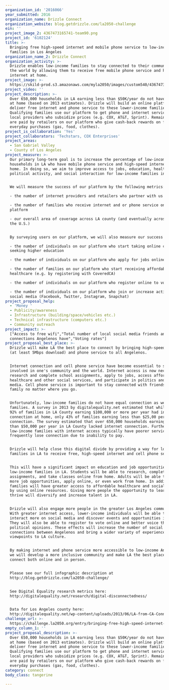 ```yaml
---
organization_id: '2016066'
year_submitted: 2016
organization_name: Drizzle Connect
organization_website: blog.getdrizzle.com/la2050-challenge
ein: ''
project_image_2: 4367473165741-team90.png
project_id: '6102124'
title: >-
  Bringing free high-speed internet and mobile phone service to low-income
  families in Los Angeles
organization_name_2: Drizzle Connect
organization_activity: >-
  Drizzle enables low-income families to stay connected to their community and
  the world by allowing them to receive free mobile phone service and high-speed
  internet at home.
project_image: >-
  https://skild-prod.s3.amazonaws.com/myla2050/images/custom540/4367473165741-team90.png
project_video: ''
project_description: >-
  Over 650,000 households in LA earning less than $50K/year do not have internet
  at home (based on 2013 estimates). Drizzle will build an online platform to
  deliver free internet and phone service to these lower-income families.
  Qualifying families use our platform to get phone and internet service from
  local providers who subsidize prices (e.g. COX, AT&T, Sprint). Remaining costs
  are paid by retailers on our platform who give cash-back rewards on families'
  everyday purchases (gas, food, clothes).
project_is_collaboration: 'Yes'
project_collaborators: 'Techstars, COX Enterprises'
project_areas:
  - San Gabriel Valley
  - County of Los Angeles
project_measure: >-
  Our primary long-term goal is to increase the percentage of low-income
  households in LA who have mobile phone service and high-speed internet at
  home. In doing so, we aim to improve access to jobs, education, healthcare,
  political activity, and social interaction for low-income families in LA.


  We will measure the success of our platform by the following metrics:

  - the number of internet providers and retailers who partner with us

  - the number of families who receive internet and or phone service on our
  platform

  - our overall area of coverage across LA county (and eventually across CA and
  the U.S.)


  By surveying users on our platform, we will also measure our success by:

  - the number of individuals on our platform who start taking online courses or
  seeking higher education

  - the number of individuals on our platform who apply for jobs online

  - the number of families on our platform who start receiving affordable
  healthcare (e.g. by registering with CoveredCA)

  - the number of individuals on our platform who register online to vote

  - the number of individuals on our platform who join or increase activity on
  social media (Facebook, Twitter, Instagram, Snapchat)
project_proposal_help:
  - 'Money '
  - Publicity/awareness
  - Infrastructure (building/space/vehicles etc.)
  - Technical infrastructure (computers etc.)
  - Community outreach
project_impact: >-
  ["Access to free wifi","Total number of local social media friends and
  connections Angelenos have","Voting rates"]
project_proposal_best_place: >-
  Drizzle will make LA the best place to connect by bringing high-speed internet
  (at least 5Mbps download) and phone service to all Angelenos.


  Internet connection and cell phone service have become essential to staying
  involved in one's community and the world. Internet access is now necessary to
  research and complete school assignments, apply to jobs, access affordable
  healthcare and other social services, and participate in politics and social
  media. Cell phone service is important to stay connected with friends and
  family no matter where you go.


  Unfortunately, low-income families do not have equal connection as wealthier
  families. A survey in 2013 by digitalequality.net estimated that while over
  92% of families in LA County earning $100,000 or more per year had internet
  connection at home, only 43% of families earning less than $25,00 per year had
  connection. The survey estimated that over 650,000 households earning less
  than $50,000 per year in LA County lacked internet connection. Furthermore,
  low-income families with internet access typically have poorer service and
  frequently lose connection due to inability to pay.


  Drizzle will help close this digital divide by providing a way for low-income
  families in LA to receive free, high-speed internet and cell phone service.


  This will have a significant impact on education and job opportunities for
  low-income families in LA. Students will be able to research, complete
  assignments, and take classes online from home. Adults will be able to search
  more job opportunities, apply online, or even work from home. In addition,
  families will have greater access to affordable healthcare and social services
  by using online resources. Giving more people the opportunity to learn and
  thrive will diversify and increase talent in LA.


  Drizzle will also engage more people in the greater Los Angeles community.
  With greater internet access, lower-income individuals will be able to
  interact more on social media and discover events and opportunities in LA.
  They will also be able to register to vote online and better voice their
  political opinions. These effects will increase the number of social
  connections between Angelenos and bring a wider variety of experiences and
  viewpoints to LA culture.


  By making internet and phone service more accessible to low-income Angelenos,
  we will develop a more inclusive community and make LA the best place to
  connect both online and in person.


  Please see our full infographic description at
  http://blog.getdrizzle.com/la2050-challenge/


  See Digital Equality research metrics here:
  http://digitalequality.net/research/digital-disconnectedness/


  Data for Los Angeles county here:
  http://digitalequality.net/wp-content/uploads/2013/06/LA-from-CA-Connects-Demographic-and-Connectedness-Profiles.pdf
challenge_url: >-
  https://challenge.la2050.org/entry/bringing-free-high-speed-internet-and-mobile-phone-service-to-low-income-families-in-los-angeles
empty_column_1: ''
project_proposal_description: >-
  Over 650,000 households in LA earning less than $50K/year do not have internet
  at home (based on 2013 estimates). Drizzle will build an online platform to
  deliver free internet and phone service to these lower-income families.
  Qualifying families use our platform to get phone and internet service from
  local providers who subsidize prices (e.g. COX, AT&T, Sprint). Remaining costs
  are paid by retailers on our platform who give cash-back rewards on families'
  everyday purchases (gas, food, clothes).
category: connect
body_class: tangerine

---
```

